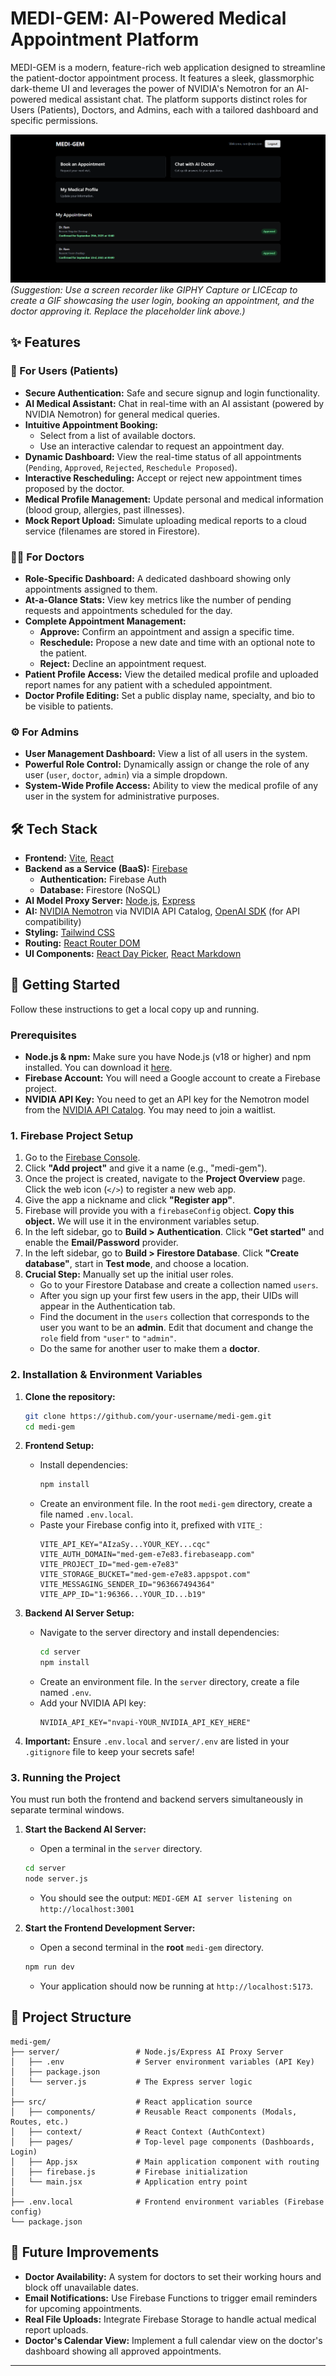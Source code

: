 # MEDI-GEM: AI-Powered Medical Appointment Platform

MEDI-GEM is a modern, feature-rich web application designed to streamline the patient-doctor appointment process. It features a sleek, glassmorphic dark-theme UI and leverages the power of NVIDIA's Nemotron for an AI-powered medical assistant chat. The platform supports distinct roles for Users (Patients), Doctors, and Admins, each with a tailored dashboard and specific permissions.

![MEDI-GEM Demo](/public/image.png)
*(Suggestion: Use a screen recorder like GIPHY Capture or LICEcap to create a GIF showcasing the user login, booking an appointment, and the doctor approving it. Replace the placeholder link above.)*

## ✨ Features

### 👤 For Users (Patients)
*   **Secure Authentication:** Safe and secure signup and login functionality.
*   **AI Medical Assistant:** Chat in real-time with an AI assistant (powered by NVIDIA Nemotron) for general medical queries.
*   **Intuitive Appointment Booking:**
    *   Select from a list of available doctors.
    *   Use an interactive calendar to request an appointment day.
*   **Dynamic Dashboard:** View the real-time status of all appointments (`Pending`, `Approved`, `Rejected`, `Reschedule Proposed`).
*   **Interactive Rescheduling:** Accept or reject new appointment times proposed by the doctor.
*   **Medical Profile Management:** Update personal and medical information (blood group, allergies, past illnesses).
*   **Mock Report Upload:** Simulate uploading medical reports to a cloud service (filenames are stored in Firestore).

### 👨‍⚕️ For Doctors
*   **Role-Specific Dashboard:** A dedicated dashboard showing only appointments assigned to them.
*   **At-a-Glance Stats:** View key metrics like the number of pending requests and appointments scheduled for the day.
*   **Complete Appointment Management:**
    *   **Approve:** Confirm an appointment and assign a specific time.
    *   **Reschedule:** Propose a new date and time with an optional note to the patient.
    *   **Reject:** Decline an appointment request.
*   **Patient Profile Access:** View the detailed medical profile and uploaded report names for any patient with a scheduled appointment.
*   **Doctor Profile Editing:** Set a public display name, specialty, and bio to be visible to patients.

### ⚙️ For Admins
*   **User Management Dashboard:** View a list of all users in the system.
*   **Powerful Role Control:** Dynamically assign or change the role of any user (`user`, `doctor`, `admin`) via a simple dropdown.
*   **System-Wide Profile Access:** Ability to view the medical profile of any user in the system for administrative purposes.

## 🛠️ Tech Stack

*   **Frontend:** [Vite](https://vitejs.dev/), [React](https://reactjs.org/)
*   **Backend as a Service (BaaS):** [Firebase](https://firebase.google.com/)
    *   **Authentication:** Firebase Auth
    *   **Database:** Firestore (NoSQL)
*   **AI Model Proxy Server:** [Node.js](https://nodejs.org/), [Express](https://expressjs.com/)
*   **AI:** [NVIDIA Nemotron](https://developer.nvidia.com/nemotron-3-8b) via NVIDIA API Catalog, [OpenAI SDK](https://www.npmjs.com/package/openai) (for API compatibility)
*   **Styling:** [Tailwind CSS](https://tailwindcss.com/)
*   **Routing:** [React Router DOM](https://reactrouter.com/)
*   **UI Components:** [React Day Picker](https://react-day-picker.js.org/), [React Markdown](https://github.com/remarkjs/react-markdown)

## 🚀 Getting Started

Follow these instructions to get a local copy up and running.

### Prerequisites

*   **Node.js & npm:** Make sure you have Node.js (v18 or higher) and npm installed. You can download it [here](https://nodejs.org/).
*   **Firebase Account:** You will need a Google account to create a Firebase project.
*   **NVIDIA API Key:** You need to get an API key for the Nemotron model from the [NVIDIA API Catalog](https://build.nvidia.com/explore/discover). You may need to join a waitlist.

### 1. Firebase Project Setup

1.  Go to the [Firebase Console](https://console.firebase.google.com/).
2.  Click **"Add project"** and give it a name (e.g., "medi-gem").
3.  Once the project is created, navigate to the **Project Overview** page. Click the web icon (`</>`) to register a new web app.
4.  Give the app a nickname and click **"Register app"**.
5.  Firebase will provide you with a `firebaseConfig` object. **Copy this object.** We will use it in the environment variables setup.
6.  In the left sidebar, go to **Build > Authentication**. Click **"Get started"** and enable the **Email/Password** provider.
7.  In the left sidebar, go to **Build > Firestore Database**. Click **"Create database"**, start in **Test mode**, and choose a location.
8.  **Crucial Step:** Manually set up the initial user roles.
    *   Go to your Firestore Database and create a collection named `users`.
    *   After you sign up your first few users in the app, their UIDs will appear in the Authentication tab.
    *   Find the document in the `users` collection that corresponds to the user you want to be an **admin**. Edit that document and change the `role` field from `"user"` to `"admin"`.
    *   Do the same for another user to make them a **doctor**.

### 2. Installation & Environment Variables

1.  **Clone the repository:**
    ```bash
    git clone https://github.com/your-username/medi-gem.git
    cd medi-gem
    ```

2.  **Frontend Setup:**
    *   Install dependencies:
        ```bash
        npm install
        ```
    *   Create an environment file. In the root `medi-gem` directory, create a file named `.env.local`.
    *   Paste your Firebase config into it, prefixed with `VITE_`:
        ```.env
        VITE_API_KEY="AIzaSy...YOUR_KEY...cqc"
        VITE_AUTH_DOMAIN="med-gem-e7e83.firebaseapp.com"
        VITE_PROJECT_ID="med-gem-e7e83"
        VITE_STORAGE_BUCKET="med-gem-e7e83.appspot.com"
        VITE_MESSAGING_SENDER_ID="963667494364"
        VITE_APP_ID="1:96366...YOUR_ID...b19"
        ```

3.  **Backend AI Server Setup:**
    *   Navigate to the server directory and install dependencies:
        ```bash
        cd server
        npm install
        ```
    *   Create an environment file. In the `server` directory, create a file named `.env`.
    *   Add your NVIDIA API key:
        ```.env
        NVIDIA_API_KEY="nvapi-YOUR_NVIDIA_API_KEY_HERE"
        ```

4.  **Important:** Ensure `.env.local` and `server/.env` are listed in your `.gitignore` file to keep your secrets safe!

### 3. Running the Project

You must run both the frontend and backend servers simultaneously in separate terminal windows.

1.  **Start the Backend AI Server:**
    *   Open a terminal in the `server` directory.
    ```bash
    cd server
    node server.js
    ```
    *   You should see the output: `MEDI-GEM AI server listening on http://localhost:3001`

2.  **Start the Frontend Development Server:**
    *   Open a second terminal in the **root** `medi-gem` directory.
    ```bash
    npm run dev
    ```
    *   Your application should now be running at `http://localhost:5173`.

## 📂 Project Structure

```
medi-gem/
├── server/                 # Node.js/Express AI Proxy Server
│   ├── .env                # Server environment variables (API Key)
│   ├── package.json
│   └── server.js           # The Express server logic
│
├── src/                    # React application source
│   ├── components/         # Reusable React components (Modals, Routes, etc.)
│   ├── context/            # React Context (AuthContext)
│   ├── pages/              # Top-level page components (Dashboards, Login)
│   ├── App.jsx             # Main application component with routing
│   ├── firebase.js         # Firebase initialization
│   └── main.jsx            # Application entry point
│
├── .env.local              # Frontend environment variables (Firebase config)
└── package.json
```

## 🔮 Future Improvements

*   **Doctor Availability:** A system for doctors to set their working hours and block off unavailable dates.
*   **Email Notifications:** Use Firebase Functions to trigger email reminders for upcoming appointments.
*   **Real File Uploads:** Integrate Firebase Storage to handle actual medical report uploads.
*   **Doctor's Calendar View:** Implement a full calendar view on the doctor's dashboard showing all approved appointments.

---